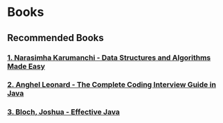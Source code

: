 # Books

## Recommended Books

[<h3>1. Narasimha Karumanchi - Data Structures and Algorithms Made Easy</h3>](https://github.com/NebulaTris/ShamishGists/blob/main/Books/Java/Narasimha%20Karumanchi%20-%20Data%20Structures%20and%20Algorithms%20Made%20Easy_%20Data%20Structures%20and%20Algorithmic%20Puzzles-CareerMonk%20Plublications.pdf)


[<h3>2. Anghel Leonard - The Complete Coding Interview Guide in Java</h3>](https://github.com/NebulaTris/ShamishGists/blob/main/Books/Java/Anghel%20Leonard%20-%20The%20Complete%20Coding%20Interview%20Guide%20in%20Java_%20An%20effective%20guide%20for%20aspiring%20Java%20developers%20to%20ace%20their%20programming%20interviews-Packt%20Publishing.pdf)

[<h3>3. Bloch, Joshua - Effective Java</h3>](https://github.com/NebulaTris/ShamishGists/blob/main/Books/Java/Bloch%2C%20Joshua%20-%20Effective%20Java-Pearson%20Education%20Limited%20(US%20titles)%20_Addison%20Wesley%20Professional.pdf)


